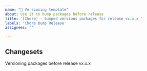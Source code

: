 ```yaml
---
name: "🚀 Versioning template"
about: Use it to bump packages before release
title: '[Chore] - bumped versions packages for release vx.x.x '
labels: 'Chore Bump Release'
assignees: ''

---
```


<!-- Please check the steps of "Versioning with changset" section in RELEASE.md-->
## Changesets

Versioning packages before release vx.x.x
